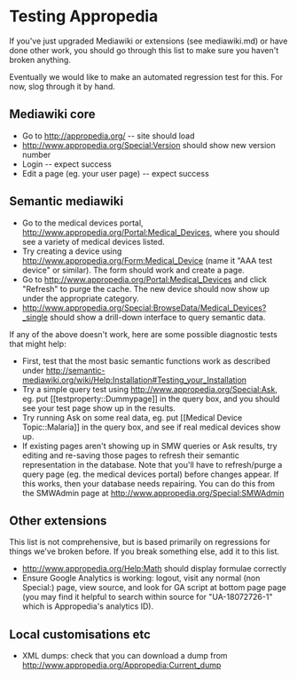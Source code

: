 # Testing Appropedia

If you've just upgraded Mediawiki or extensions (see mediawiki.md) or
have done other work, you should go through this list to make sure you
haven't broken anything.

Eventually we would like to make an automated regression test for this.
For now, slog through it by hand.

## Mediawiki core

* Go to http://appropedia.org/ -- site should load
* http://www.appropedia.org/Special:Version should show new version
  number
* Login -- expect success
* Edit a page (eg. your user page) -- expect success

## Semantic mediawiki

* Go to the medical devices portal,
  http://www.appropedia.org/Portal:Medical_Devices, where you should see
  a variety of medical devices listed.
* Try creating a device using
  http://www.appropedia.org/Form:Medical_Device (name it "AAA
  test device" or similar).  The form should work and create a page.
* Go to http://www.appropedia.org/Portal:Medical_Devices and click
  "Refresh" to purge the cache.  The new device should now show up under
  the appropriate category.
* http://www.appropedia.org/Special:BrowseData/Medical_Devices?_single
  should show a drill-down interface to query semantic data.

If any of the above doesn't work, here are some possible diagnostic
tests that might help:

* First, test that the most basic semantic functions work as described
  under
  http://semantic-mediawiki.org/wiki/Help:Installation#Testing_your_Installation
* Try a simple query test using http://www.appropedia.org/Special:Ask,
  eg. put [[testproperty::Dummypage]] in the query box, and you should
  see your test page show up in the results.
* Try running Ask on some real data, eg. put [[Medical Device
  Topic::Malaria]] in the query box, and see if real medical devices
  show up.
* If existing pages aren't showing up in SMW queries or Ask results, try
  editing and re-saving those pages to refresh their semantic
  representation in the database.  Note that you'll have to
  refresh/purge a query page (eg. the medical devices portal) before
  changes appear.  If this works, then your database needs repairing.
  You can do this from the SMWAdmin page at
  http://www.appropedia.org/Special:SMWAdmin

## Other extensions

This list is not comprehensive, but is based primarily on regressions
for things we've broken before.  If you break something else, add it to
this list.

* http://www.appropedia.org/Help:Math should display formulae correctly
* Ensure Google Analytics is working: logout, visit any normal (non
  Special:) page, view source, and look for GA script at bottom page
  page (you may find it helpful to search within source for
  "UA-18072726-1" which is Appropedia's analytics ID).

## Local customisations etc

* XML dumps: check that you can download a dump from
  http://www.appropedia.org/Appropedia:Current_dump
